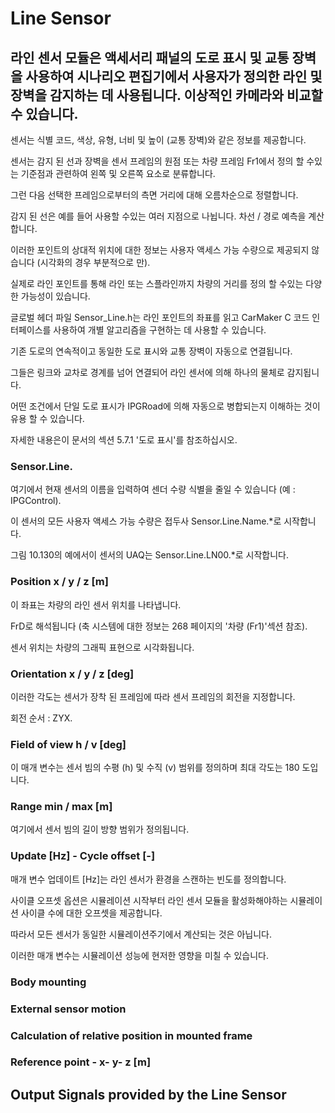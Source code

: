 # Line Sensor

## 라인 센서 모듈은 액세서리 패널의 도로 표시 및 교통 장벽을 사용하여 시나리오 편집기에서 사용자가 정의한 라인 및 장벽을 감지하는 데 사용됩니다. 이상적인 카메라와 비교할 수 있습니다.
 
센서는 식별 코드, 색상, 유형, 너비 및 높이 (교통 장벽)와 같은 정보를 제공합니다. 

센서는 감지 된 선과 장벽을 센서 프레임의 원점 또는 차량 프레임 Fr1에서 정의 할 수있는 기준점과 관련하여 왼쪽 및 오른쪽 요소로 분류합니다. 

그런 다음 선택한 프레임으로부터의 측면 거리에 대해 오름차순으로 정렬합니다. 

감지 된 선은 예를 들어 사용할 수있는 여러 지점으로 나뉩니다. 차선 / 경로 예측을 계산합니다. 

이러한 포인트의 상대적 위치에 대한 정보는 사용자 액세스 가능 수량으로 제공되지 않습니다 (시각화의 경우 부분적으로 만). 

실제로 라인 포인트를 통해 라인 또는 스플라인까지 차량의 거리를 정의 할 수있는 다양한 가능성이 있습니다. 

글로벌 헤더 파일 Sensor_Line.h는 라인 포인트의 좌표를 읽고 CarMaker C 코드 인터페이스를 사용하여 개별 알고리즘을 구현하는 데 사용할 수 있습니다. 

기존 도로의 연속적이고 동일한 도로 표시와 교통 장벽이 자동으로 연결됩니다. 

그들은 링크와 교차로 경계를 넘어 연결되어 라인 센서에 의해 하나의 물체로 감지됩니다. 

어떤 조건에서 단일 도로 표시가 IPGRoad에 의해 자동으로 병합되는지 이해하는 것이 유용 할 수 있습니다. 

자세한 내용은이 문서의 섹션 5.7.1 '도로 표시'를 참조하십시오.

### Sensor.Line.

여기에서 현재 센서의 이름을 입력하여 센더 수량 식별을 줄일 수 있습니다 (예 : IPGControl).

이 센서의 모든 사용자 액세스 가능 수량은 접두사 Sensor.Line.Name.*로 시작합니다.

그림 10.130의 예에서이 센서의 UAQ는 Sensor.Line.LN00.*로 시작합니다.


### Position x / y / z [m]

이 좌표는 차량의 라인 센서 위치를 나타냅니다.

FrD로 해석됩니다 (축 시스템에 대한 정보는 268 페이지의 '차량 (Fr1)'섹션 참조).

센서 위치는 차량의 그래픽 표현으로 시각화됩니다.


### Orientation x / y / z [deg]

이러한 각도는 센서가 장착 된 프레임에 따라 센서 프레임의 회전을 지정합니다. 

회전 순서 : ZYX.


### Field of view h / v [deg]

이 매개 변수는 센서 빔의 수평 (h) 및 수직 (v) 범위를 정의하며 최대 각도는 180 도입니다.


### Range min / max [m]

여기에서 센서 빔의 길이 방향 범위가 정의됩니다.


### Update [Hz] - Cycle offset [-]

매개 변수 업데이트 [Hz]는 라인 센서가 환경을 스캔하는 빈도를 정의합니다.

사이클 오프셋 옵션은 시뮬레이션 시작부터 라인 센서 모듈을 활성화해야하는 시뮬레이션 사이클 수에 대한 오프셋을 제공합니다.

따라서 모든 센서가 동일한 시뮬레이션주기에서 계산되는 것은 아닙니다.

이러한 매개 변수는 시뮬레이션 성능에 현저한 영향을 미칠 수 있습니다.


### Body mounting




### External sensor motion


### Calculation of relative position in mounted frame


### Reference point - x- y- z [m]



## Output Signals provided by the Line Sensor












